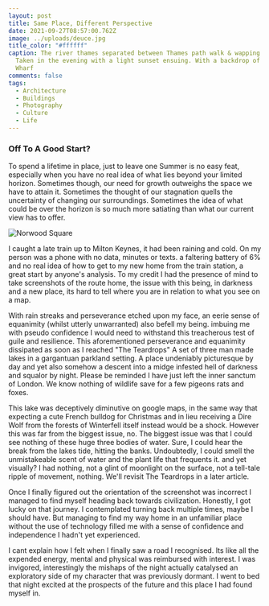 ```yaml
---
layout: post
title: Same Place, Different Perspective
date: 2021-09-27T08:57:00.762Z
image: ../uploads/deuce.jpg
title_color: "#ffffff"
caption: The river thames separated between Thames path walk & wapping boatyard.
  Taken in the evening with a light sunset ensuing. With a backdrop of Canary
  Wharf
comments: false
tags:
  - Architecture
  - Buildings
  - Photography
  - Culture
  - Life
---
```

### Off To A Good Start?

To spend a lifetime in place, just to leave one Summer is no easy feat, especially when you have no real idea of what lies beyond your limited horizon. Sometimes though, our need for growth outweighs the space we have to attain it. Sometimes the thought of our stagnation quells the uncertainty of changing our surroundings. Sometimes the idea of what could be over the horizon is so much more satiating than what our current view has to offer.

![Norwood Square](../uploads/rocky-4-3.jpg "Norwood Square")

I caught a late train up to Milton Keynes, it had been raining and cold. On my person was a phone with no data, minutes or texts. a faltering battery of 6% and no real idea of how to get to my new home from the train station, a great start by anyone's analysis. To my credit I had the presence of mind to take screenshots of the route home, the issue with this being, in darkness and a new place, its hard to tell where you are in relation to what you see on a map.

With rain streaks and perseverance etched upon my face, an eerie sense of equanimity (whilst utterly unwarranted) also befell my being. imbuing me with pseudo confidence I would need to withstand this treacherous test of guile and resilience. This aforementioned perseverance and equanimity dissipated as soon as I reached "The Teardrops" A set of three man made lakes in a gargantuan parkland setting. A place undeniably picturesque by day and yet also somehow a descent into a midge infested hell of darkness and squalor by night. Please be reminded I have just left the inner sanctum of London. We know nothing of wildlife save for a few pigeons rats and foxes.

This lake was deceptively diminutive on google maps, in the same way that expecting a cute French bulldog for Christmas and in lieu receiving a Dire Wolf from the forests of Winterfell itself instead would be a shock. However this was far from the biggest issue, no. The biggest issue was that I could see nothing of these huge three bodies of water. Sure, I could hear the break from the lakes tide, hitting the banks. Undoubtedly, I could smell the unmistakeable scent of water and the plant life that frequents it. and yet visually? I had nothing, not a glint of moonlight on the surface, not a tell-tale ripple of movement, nothing. We'll revisit The Teardrops in a later article. 

Once I finally figured out the orientation of the screenshot was incorrect I managed to find myself heading back towards civilization. Honestly, I got lucky on that journey. I contemplated turning back multiple times, maybe I should have. But managing to find my way home in an unfamiliar place without the use of technology filled me with a sense of confidence and independence I hadn't yet experienced.

I cant explain how I felt when I finally saw a road I recognised. Its like all the expended energy, mental and physical was reimbursed with interest. I was invigored, interestingly the mishaps of the night actually catalysed an exploratory side of my character that was previously dormant. I went to bed that night excited at the prospects of the future and this place I had found myself in.